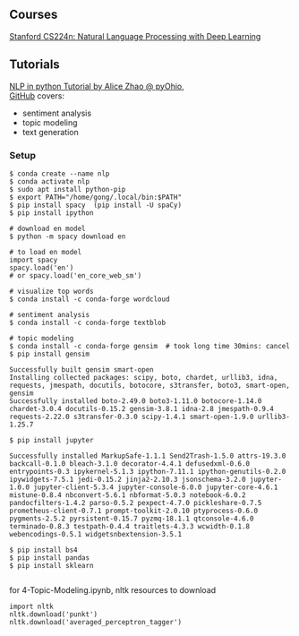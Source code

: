 ## Courses
[Stanford CS224n: Natural Language Processing with Deep Learning](http://web.stanford.edu/class/cs224n/index.html)

## Tutorials

[NLP in python Tutorial by Alice Zhao @ pyOhio](https://youtu.be/xvqsFTUsOmc),  
[GitHub](https://github.com/adashofdata/nlp-in-python-tutorial)
covers: 
* sentiment analysis
* topic modeling
* text generation



### Setup
```
$ conda create --name nlp
$ conda activate nlp
$ sudo apt install python-pip
$ export PATH="/home/gong/.local/bin:$PATH"
$ pip install spacy  (pip install -U spaCy)
$ pip install ipython

# download en model
$ python -m spacy download en

# to load en model
import spacy
spacy.load('en') 
# or spacy.load('en_core_web_sm')

# visualize top words
$ conda install -c conda-forge wordcloud

# sentiment analysis
$ conda install -c conda-forge textblob

# topic modeling
$ conda install -c conda-forge gensim  # took long time 30mins: cancel
$ pip install gensim

Successfully built gensim smart-open
Installing collected packages: scipy, boto, chardet, urllib3, idna, requests, jmespath, docutils, botocore, s3transfer, boto3, smart-open, gensim
Successfully installed boto-2.49.0 boto3-1.11.0 botocore-1.14.0 chardet-3.0.4 docutils-0.15.2 gensim-3.8.1 idna-2.8 jmespath-0.9.4 requests-2.22.0 s3transfer-0.3.0 scipy-1.4.1 smart-open-1.9.0 urllib3-1.25.7

$ pip install jupyter

Successfully installed MarkupSafe-1.1.1 Send2Trash-1.5.0 attrs-19.3.0 backcall-0.1.0 bleach-3.1.0 decorator-4.4.1 defusedxml-0.6.0 entrypoints-0.3 ipykernel-5.1.3 ipython-7.11.1 ipython-genutils-0.2.0 ipywidgets-7.5.1 jedi-0.15.2 jinja2-2.10.3 jsonschema-3.2.0 jupyter-1.0.0 jupyter-client-5.3.4 jupyter-console-6.0.0 jupyter-core-4.6.1 mistune-0.8.4 nbconvert-5.6.1 nbformat-5.0.3 notebook-6.0.2 pandocfilters-1.4.2 parso-0.5.2 pexpect-4.7.0 pickleshare-0.7.5 prometheus-client-0.7.1 prompt-toolkit-2.0.10 ptyprocess-0.6.0 pygments-2.5.2 pyrsistent-0.15.7 pyzmq-18.1.1 qtconsole-4.6.0 terminado-0.8.3 testpath-0.4.4 traitlets-4.3.3 wcwidth-0.1.8 webencodings-0.5.1 widgetsnbextension-3.5.1

$ pip install bs4
$ pip install pandas
$ pip install sklearn


```

for 4-Topic-Modeling.ipynb, nltk resources to download
```
import nltk
nltk.download('punkt')
nltk.download('averaged_perceptron_tagger')
```
